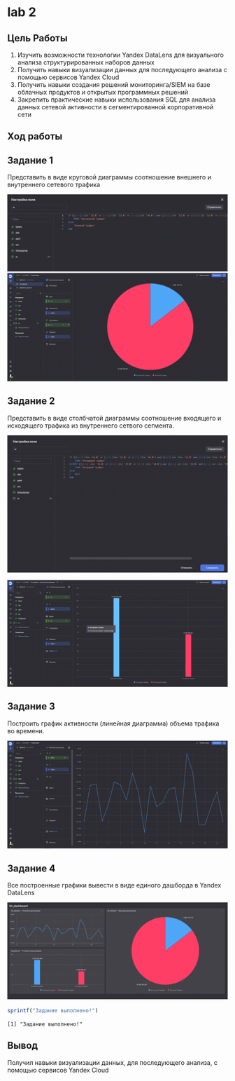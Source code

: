# lab 2


## Цель Работы

1.  Изучить возможности технологии Yandex DataLens для визуального
    анализа структурированных наборов данных
2.  Получить навыки визуализации данных для последующего анализа с
    помощью сервисов Yandex Cloud
3.  Получить навыки создания решений мониторинга/SIEM на базе облачных
    продуктов и открытых программных решений
4.  Закрепить практические навыки использования SQL для анализа данных
    сетевой активности в сегментированной корпоративной сети

## Ход работы

## Задание 1

Представить в виде круговой диаграммы соотношение внешнего и внутреннего
сетевого трафика

![](images/1.png) ![](images/2.png)

## Задание 2

Представить в виде столбчатой диаграммы соотношение входящего и
исходящего трафика из внутреннего сетвого сегмента.

![](images/3.png)

![](images/4.png)

## Задание 3

Построить график активности (линейная диаграмма) объема трафика во
времени.

![](images/5.png)

## Задание 4

Все построенные графики вывести в виде единого дашборда в Yandex
DataLens

![](images/6.png)

``` r
sprintf("Задание выполнено!")
```

    [1] "Задание выполнено!"

## Вывод

Получил навыки визуализации данных, для последующего анализа, с помощью
сервисов Yandex Cloud

